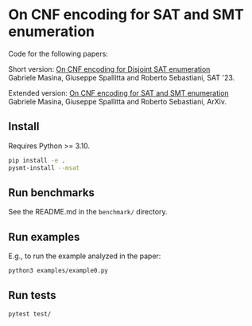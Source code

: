 # On CNF encoding for SAT and SMT enumeration
Code for the following papers:

Short version: [On CNF encoding for Disjoint SAT enumeration](https://doi.org/10.4230/LIPIcs.SAT.2023.14)<br/>
Gabriele Masina, Giuseppe Spallitta and Roberto Sebastiani, SAT '23.

Extended version: [On CNF encoding for SAT and SMT enumeration](https://arxiv.org/abs/2303.14971)<br/>
Gabriele Masina, Giuseppe Spallitta and Roberto Sebastiani, ArXiv.

##  Install
Requires Python >= 3.10.
```bash
pip install -e .
pysmt-install --msat
```

##  Run benchmarks
See the README.md in the `benchmark/` directory.

## Run examples
E.g., to run the example analyzed in the paper:
```bash
python3 examples/example0.py
```

##  Run tests
```bash
pytest test/
``` 
